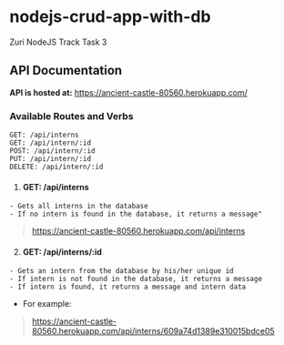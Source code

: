 # nodejs-crud-app-with-db
Zuri NodeJS Track Task 3

## API Documentation
**API is hosted at:** https://ancient-castle-80560.herokuapp.com/

### Available Routes and Verbs 
```
GET: /api/interns
GET: /api/intern/:id
POST: /api/intern/:id
PUT: /api/intern/:id
DELETE: /api/intern/:id
```

1. #### GET: /api/interns
```
- Gets all interns in the database
- If no intern is found in the database, it returns a message"
```
> <https://ancient-castle-80560.herokuapp.com/api/interns>


2. #### GET: /api/interns/:id
```
- Gets an intern from the database by his/her unique id
- If intern is not found in the database, it returns a message
- If intern is found, it returns a message and intern data
```
* For example:
> <https://ancient-castle-80560.herokuapp.com/api/interns/609a74d1389e310015bdce05>